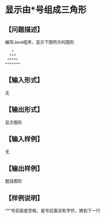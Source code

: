 # 显示由*号组成三角形

## 【问题描述】

编写Java程序，显示下图所示的图形
```
   *
  ***
 *****
*******
```

## 【输入形式】

无

## 【输出形式】

显示图形

## 【输入样例】

无

## 【输出样例】

题目图形

## 【样例说明】

“*”号前面是空格，星号后面没有字符，换到下一行